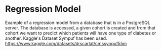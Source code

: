# Regression Model

Example of a regression model from a database that is in a PostgreSQL server. The database is accessed, a given cohort is created and from that cohort we want to predict which patients will have one type of diabetes or another. Kaggle's Dataset Sympuf has been used. https://www.kaggle.com/datasets/drscarlat/cmssynpuf55m